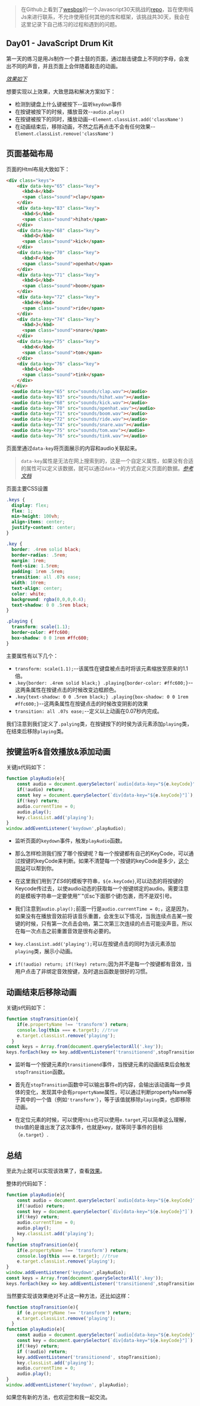 
> 在Github上看到了[wesbos](https://twitter.com/wesbos)的一个Javascript30天挑战的[repo](https://github.com/wesbos/JavaScript30)，旨在使用纯Js来进行联系，不允许使用任何其他的库和框架，该挑战共30天，我会在这里记录下自己练习的过程和遇到的问题。

## Day01 - JavaScript Drum Kit

第一天的练习是用Js制作一个爵士鼓的页面，通过敲击键盘上不同的字母，会发出不同的声音，并且页面上会伴随着敲击的动画。

_[效果如下](http://htmlpreview.github.io/?https://github.com/winar-jin/JavaScript30-Challenge/blob/master/01%20-%20JavaScript%20Drum%20Kit/index.html)_

想要实现以上效果，大致思路和解决方案如下：
* 检测到键盘上什么键被按下--监听`keydown`事件
* 在按键被按下的时候，播放音效--`audio.play()`
* 在按键被按下的同时，播放动画--`Element.classList.add('className')`
* 在动画结束后，移除动画，不然之后再点击不会有任何效果--`Element.classList.remove('className')`

## 页面基础布局
页面的Html布局大致如下：
```html
<div class="keys">
    <div data-key="65" class="key">
      <kbd>A</kbd>
      <span class="sound">clap</span>
    </div>
    <div data-key="83" class="key">
      <kbd>S</kbd>
      <span class="sound">hihat</span>
    </div>
    <div data-key="68" class="key">
      <kbd>D</kbd>
      <span class="sound">kick</span>
    </div>
    <div data-key="70" class="key">
      <kbd>F</kbd>
      <span class="sound">openhat</span>
    </div>
    <div data-key="71" class="key">
      <kbd>G</kbd>
      <span class="sound">boom</span>
    </div>
    <div data-key="72" class="key">
      <kbd>H</kbd>
      <span class="sound">ride</span>
    </div>
    <div data-key="74" class="key">
      <kbd>J</kbd>
      <span class="sound">snare</span>
    </div>
    <div data-key="75" class="key">
      <kbd>K</kbd>
      <span class="sound">tom</span>
    </div>
    <div data-key="76" class="key">
      <kbd>L</kbd>
      <span class="sound">tink</span>
    </div>
  </div>
  <audio data-key="65" src="sounds/clap.wav"></audio>
  <audio data-key="83" src="sounds/hihat.wav"></audio>
  <audio data-key="68" src="sounds/kick.wav"></audio>
  <audio data-key="70" src="sounds/openhat.wav"></audio>
  <audio data-key="71" src="sounds/boom.wav"></audio>
  <audio data-key="72" src="sounds/ride.wav"></audio>
  <audio data-key="74" src="sounds/snare.wav"></audio>
  <audio data-key="75" src="sounds/tom.wav"></audio>
  <audio data-key="76" src="sounds/tink.wav"></audio>
```
页面里通过`data-key`将页面展示的内容和audio关联起来。
> `data-key`属性是无法在网上搜索到的，这是一个自定义属性，如果没有合适的属性可以定义该数据，就可以通过`data-*`的方式自定义页面的数据。_[参考文档](https://developers.whatwg.org/content-models.html#embedding-custom-non-visible-data-with-the-data-*-attributes)_

页面主要CSS设置

```CSS
.keys {
  display: flex;
  flex: 1;
  min-height: 100vh;
  align-items: center;
  justify-content: center;
}

.key {
  border: .4rem solid black;
  border-radius: .5rem;
  margin: 1rem;
  font-size: 1.5rem;
  padding: 1rem .5rem;
  transition: all .07s ease;
  width: 10rem;
  text-align: center;
  color: white;
  background: rgba(0,0,0,0.4);
  text-shadow: 0 0 .5rem black;
}

.playing {
  transform: scale(1.1);
  border-color: #ffc600;
  box-shadow: 0 0 1rem #ffc600;
}
```
主要属性有以下几个：
* `transform: scale(1.1);`--该属性在键盘被点击时将该元素缩放至原来的1.1倍。
* `.key{border: .4rem solid black;} .playing{border-color: #ffc600;}`--这两条属性在按键点击的时候改变边框颜色。
* `.key{text-shadow: 0 0 .5rem black;} .playing{box-shadow: 0 0 1rem #ffc600;}`--这两条属性在按键点击的时候改变阴影的效果
* `transition: all .07s ease;`--定义以上动画在0.07秒内完成。

我们注意到我们定义了`.palying`类，在按键按下的时侯为该元素添加`playing`类，在结束后移除`playing`类。

## 按键监听&音效播放&添加动画

关键js代码如下：
```JavaScript
function playAudio(e){
    const audio = document.querySelector(`audio[data-key="${e.keyCode}"]`);
    if(!audio) return;
    const key = document.querySelector(`div[data-key="${e.keyCode}"]`);
    if(!key) return;
    audio.currentTime = 0;
    audio.play();
    key.classList.add('playing');
}
window.addEventListener('keydown',playAudio);
```
* 监听页面的`keydown`事件，触发`playAudio`函数。

* 那么怎样检测我们按了哪个按键呢？每一个按键都有自己的KeyCode，可以通过按键的keyCode来判断。如果不清楚每一个按键的keyCode是多少，[这个网站](http://keycode.info/)可以帮到你。

* 在这里我们用到了*ES6*的模板字符串，`${e.keyCode}`,可以动态的将按键的Keycode传过去，以使audio动态的获取每一个按键绑定的audio。需要注意的是模板字符串一定要使用"`"(Esc下面那个键)包裹，而不是双引号。

* 我们注意到`audio.play();`前面一行是`audio.currentTime = 0;`，这是因为，如果没有在播放音效前将该音乐重置，会发生以下情况，当我连续点击某一按键的时候，只有第一次点击会响，第二次第三次连续的点击可能没声音。所以在每一次点击之前重置音效是很有必要的。

* `key.classList.add('playing');`可以在按键点击的同时为该元素添加`playing`类，展示小动画。

* `if(!audio) return; if(!key) return;`因为并不是每一个按键都有音效，当用户点击了非绑定音效按键，及时退出函数是很好的习惯。

## 动画结束后移除动画

关键js代码如下：
```JavaScript
function stopTransition(e){
    if(e.propertyName !== 'transform') return;
    console.log(this === e.target); //true
    e.target.classList.remove('playing');
  }
const keys = Array.from(document.querySelectorAll('.key'));
keys.forEach(key => key.addEventListener('transitionend',stopTransition));
```
* 监听每一个按键元素的`transitionend`事件，当按键元素的动画结束后会触发`stopTransition`函数。

* 首先在`stopTransition`函数中可以输出事件`e`的内容，会输出该动画每一步具体的变化，发现其中会有`propertyName`属性，可以通过判断propertyName等于其中的一个值（例如`'transform'`），等于该值就移除`playing`类，也即移除动画。

* 在定位元素的时候，可以使用`this`也可以使用`e.target`,可以简单这么理解，this值的是谁出发了这次事件，也就是key，就等同于事件的目标（`e.target`）.

## 总结

至此为止就可以实现该效果了，查看[效果](http://htmlpreview.github.io/?https://github.com/winar-jin/JavaScript30-Challenge/blob/master/01%20-%20JavaScript%20Drum%20Kit/index-START.html)。

整体的代码如下：
```JavaScript
function playAudio(e){
    const audio = document.querySelector(`audio[data-key="${e.keyCode}"]`);
    if(!audio) return;
    const key = document.querySelector(`div[data-key="${e.keyCode}"]`);
    if(!key) return;
    audio.currentTime = 0;
    audio.play();
    key.classList.add('playing');
  }
function stopTransition(e){
    if(e.propertyName !== 'transform') return;
    console.log(this === e.target); //true
    e.target.classList.remove('playing');
}
window.addEventListener('keydown',playAudio);
const keys = Array.from(document.querySelectorAll('.key'));
keys.forEach(key => key.addEventListener('transitionend',stopTransition));
```
当然要实现该效果绝对不止这一种方法，还比如这样：
```JavaScript
function stopTransition(e){
    if (e.propertyName !== 'transform') return;
    e.target.classList.remove('playing');
  }
function playAudio(e){
    const audio = document.querySelector(`audio[data-key="${e.keyCode}"]`); //注意：这里的querySelector里面是`号，不是单引号
    const key = document.querySelector(`div[data-key="${e.keyCode}"]`);
    if(!key) return;
    if (!audio) return;
    key.addEventListener('transitionend', stopTransition);
    key.classList.add('playing');
    audio.currentTime = 0;
    audio.play();
}
window.addEventListener('keydown', playAudio);
```
如果您有新的方法，也欢迎您和我一起交流。